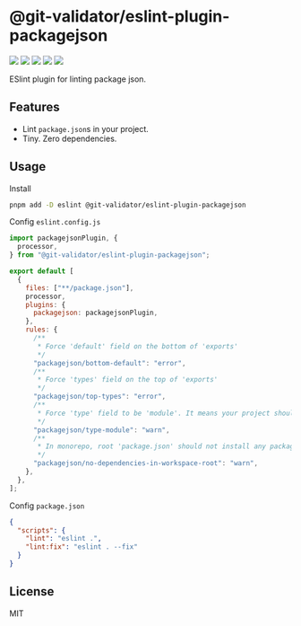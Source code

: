 # @git-validator/eslint-plugin-packagejson

[![](https://img.shields.io/npm/l/@git-validator/eslint-plugin-packagejson.svg)](https://github.com/zanminkian/git-validator/blob/main/LICENSE)
[![](https://img.shields.io/npm/v/@git-validator/eslint-plugin-packagejson.svg)](https://www.npmjs.com/package/@git-validator/eslint-plugin-packagejson)
[![](https://img.shields.io/npm/dm/@git-validator/eslint-plugin-packagejson.svg)](https://www.npmjs.com/package/@git-validator/eslint-plugin-packagejson)
[![](https://img.shields.io/librariesio/release/npm/@git-validator/eslint-plugin-packagejson)](https://www.npmjs.com/package/@git-validator/eslint-plugin-packagejson)
[![](https://packagephobia.com/badge?p=@git-validator/eslint-plugin-packagejson)](https://packagephobia.com/result?p=@git-validator/eslint-plugin-packagejson)

ESlint plugin for linting package json.

## Features

- Lint `package.json`s in your project.
- Tiny. Zero dependencies.

## Usage

Install

```sh
pnpm add -D eslint @git-validator/eslint-plugin-packagejson
```

Config `eslint.config.js`

```js
import packagejsonPlugin, {
  processor,
} from "@git-validator/eslint-plugin-packagejson";

export default [
  {
    files: ["**/package.json"],
    processor,
    plugins: {
      packagejson: packagejsonPlugin,
    },
    rules: {
      /**
       * Force 'default' field on the bottom of 'exports'
       */
      "packagejson/bottom-default": "error",
      /**
       * Force 'types' field on the top of 'exports'
       */
      "packagejson/top-types": "error",
      /**
       * Force 'type' field to be 'module'. It means your project should be ESM
       */
      "packagejson/type-module": "warn",
      /**
       * In monorepo, root 'package.json' should not install any packages to 'dependencies'
       */
      "packagejson/no-dependencies-in-workspace-root": "warn",
    },
  },
];
```

Config `package.json`

```json
{
  "scripts": {
    "lint": "eslint .",
    "lint:fix": "eslint . --fix"
  }
}
```

## License

MIT

